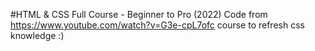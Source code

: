 #HTML & CSS Full Course - Beginner to Pro (2022)
Code from https://www.youtube.com/watch?v=G3e-cpL7ofc course to refresh css knowledge :) 